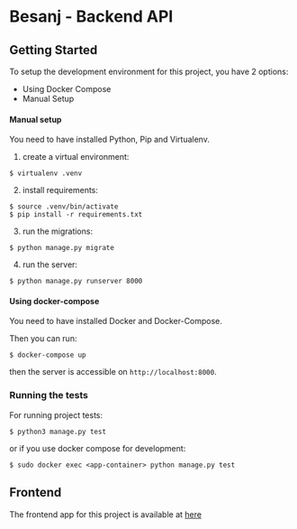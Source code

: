 # Besanj - Backend API

## Getting Started
To setup the development environment for this project, you have 2 options:

- Using Docker Compose
- Manual Setup

#### Manual setup
You need to have installed Python, Pip and Virtualenv.

1. create a virtual environment:

```shell
$ virtualenv .venv
```

2. install requirements:

```shell
$ source .venv/bin/activate
$ pip install -r requirements.txt
```

3. run the migrations:

```shell
$ python manage.py migrate
```

4. run the server:

```shell
$ python manage.py runserver 8000
```

#### Using docker-compose
You need to have installed Docker and Docker-Compose.

Then you can run:

```shell
$ docker-compose up
```

then the server is accessible on `http://localhost:8000`.

### Running the tests
For running project tests:

```shell
$ python3 manage.py test
```

or if you use docker compose for development:

```shell
$ sudo docker exec <app-container> python manage.py test
```

## Frontend
The frontend app for this project is available at [here](https://github.com/parsampsh/besanj-frontend)

